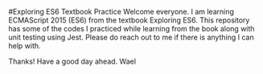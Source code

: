 #Exploring ES6 Textbook Practice
Welcome everyone. I am learning ECMAScript 2015 (ES6) from the textbook Exploring ES6. This repository has some of the codes I practiced while learning from the book along with unit testing using Jest. Please do reach out to me if there is anything I can help with.

Thanks! Have a good day ahead. Wael